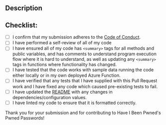 ## Description

<!--
Please include a summary of the change(s) and/or  which issue(s) are fixed. 
This includes of any changes to current behaviour, new services required, and any breaking changes
If this closes an issue, please include "closes #XXXX" in your comment to auto-close the issue
-->

## Checklist:
<!-- Please replace every instance of `[ ]` with `[X]` to indicate you have completed the criteria -->

- [ ] I confirm that my submission adheres to the [Code of Conduct](https://github.com/HaveIBeenPwned/PwnedPasswordsAzureFunction/blob/main/CODE_OF_CONDUCT.md).
- [ ] I have performed a self-review of all of my code
- [ ] I have ensured all of my code has `<summary>` tags for all methods and public variables, and has comments to understand program execution flow where it is hard to understand, as well as updating any `<summary>` tags in functions where functionality has changed.
- [ ] I have tested that the code works with sample data running the code either locally or in my own deployed Azure Function.
- [ ] I have verified that any tests that I have supplied with this Pull Request work and I have fixed any code which caused pre-existing tests to fail.
- [ ] I have updated the [README](https://github.com/HaveIBeenPwned/PwnedPasswordsAzureFunction/blob/main/README.md) with any changes in dependencies/configuration values.
- [ ] I have linted my code to ensure that it is formatted correctly.

Thank you for your submission and for contributing to Have I Been Pwned's Pwned Passwords!